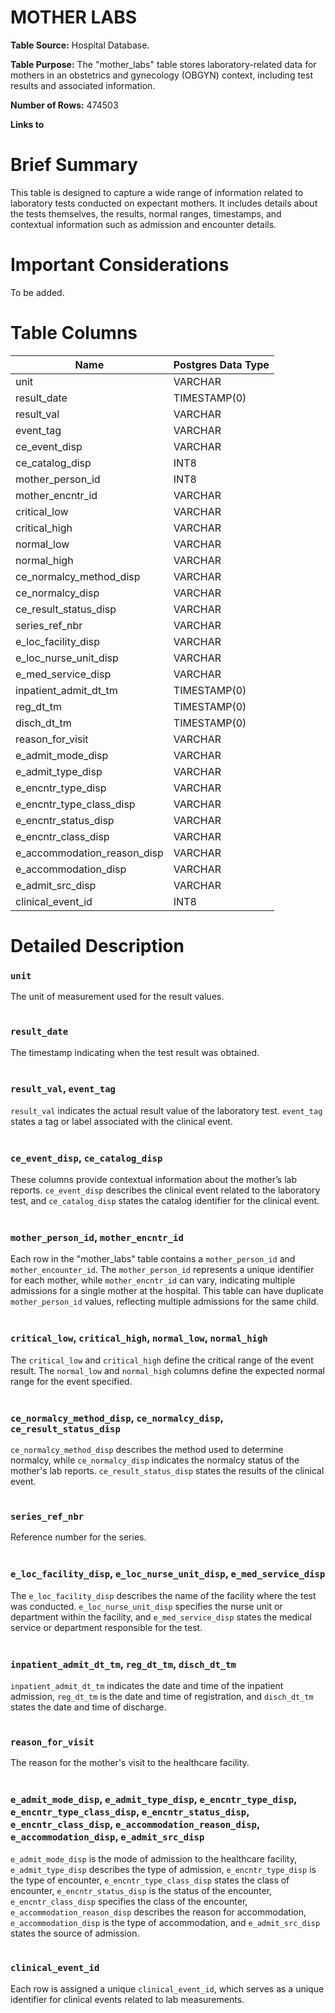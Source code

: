 <h1><b>MOTHER LABS</b></h1>

**Table Source:** Hospital Database.

**Table Purpose:** The "mother_labs" table stores laboratory-related data for mothers in an obstetrics and gynecology (OBGYN) context, including test results and associated information.

**Number of Rows:** 474503

**Links to**
<!-- * PATIENTS on `SUBJECT_ID` -->

# Brief Summary

This table is designed to capture a wide range of information related to laboratory tests conducted on expectant mothers. It includes details about the tests themselves, the results, normal ranges, timestamps, and contextual information such as admission and encounter details.

# Important Considerations

To be added.
<!-- 
* The data is sourced from the admission, discharge and transfer database from the hospital (often referred to as 'ADT' data).
* Organ donor accounts are sometimes created for patients who died in the hospital. These are distinct hospital admissions with very short, sometimes negative lengths of stay. Furthermore, their `DEATHTIME` is frequently the same as the earlier patient admission's `DEATHTIME`.
* All text data, except for that in the `INSURANCE` column, is stored in upper case. -->

# Table Columns

Name | Postgres Data Type
---- | -----------------
unit | VARCHAR
result\_date | TIMESTAMP(0)
result\_val | VARCHAR
event\_tag | VARCHAR
ce\_event\_disp | VARCHAR
ce\_catalog\_disp | INT8
mother\_person\_id | INT8
mother\_encntr\_id | VARCHAR
critical\_low | VARCHAR
critical\_high | VARCHAR
normal\_low | VARCHAR
normal\_high | VARCHAR
ce\_normalcy\_method\_disp | VARCHAR
ce\_normalcy\_disp | VARCHAR
ce\_result\_status\_disp | VARCHAR
series\_ref\_nbr | VARCHAR
e\_loc\_facility\_disp | VARCHAR
e\_loc\_nurse\_unit\_disp | VARCHAR
e\_med\_service\_disp | VARCHAR
inpatient\_admit\_dt\_tm | TIMESTAMP(0)
reg\_dt\_tm | TIMESTAMP(0)
disch\_dt\_tm | TIMESTAMP(0)
reason\_for\_visit | VARCHAR
e\_admit\_mode\_disp | VARCHAR
e\_admit\_type\_disp | VARCHAR
e\_encntr\_type\_disp | VARCHAR
e\_encntr\_type\_class\_disp | VARCHAR
e\_encntr\_status\_disp | VARCHAR
e\_encntr\_class\_disp | VARCHAR
e\_accommodation\_reason\_disp | VARCHAR
e\_accommodation\_disp | VARCHAR
e\_admit\_src\_disp | VARCHAR
clinical\_event\_id | INT8


# Detailed Description

### `unit`
The unit of measurement used for the result values.
<br></br>

### `result_date`
The timestamp indicating when the test result was obtained.
<br></br>

### `result_val`, `event_tag`
`result_val` indicates the actual result value of the laboratory test. `event_tag` states a tag or label associated with the clinical event.
<br></br>

### `ce_event_disp`, `ce_catalog_disp`
These columns provide contextual information about the mother’s lab reports. `ce_event_disp` describes the clinical event related to the laboratory test, and `ce_catalog_disp` states the catalog identifier for the clinical event.
<br></br>

### `mother_person_id`, `mother_encntr_id`
Each row in the "mother_labs" table contains a `mother_person_id` and `mother_encounter_id`. The `mother_person_id` represents a unique identifier for each mother, while `mother_encntr_id` can vary, indicating multiple admissions for a single mother at the hospital. This table can have duplicate `mother_person_id` values, reflecting multiple admissions for the same child.
<br></br>

### `critical_low`, `critical_high`, `normal_low`, `normal_high`
The `critical_low` and `critical_high` define the critical range of the event result. The `normal_low` and `normal_high` columns define the expected normal range for the event specified.
<br></br>

### `ce_normalcy_method_disp`, `ce_normalcy_disp`, `ce_result_status_disp`
`ce_normalcy_method_disp` describes the method used to determine normalcy, while `ce_normalcy_disp` indicates the normalcy status of the mother's lab reports. `ce_result_status_disp` states the results of the clinical event.
<br></br>

### `series_ref_nbr`
Reference number for the series.
<br></br>

### `e_loc_facility_disp`, `e_loc_nurse_unit_disp`, `e_med_service_disp`
The `e_loc_facility_disp` describes the name of the facility where the test was conducted. `e_loc_nurse_unit_disp` specifies the nurse unit or department within the facility, and `e_med_service_disp` states the medical service or department responsible for the test.
<br></br>

### `inpatient_admit_dt_tm`, `reg_dt_tm`, `disch_dt_tm`
`inpatient_admit_dt_tm` indicates the date and time of the inpatient admission, `reg_dt_tm` is the date and time of registration, and `disch_dt_tm` states the date and time of discharge.
<br></br>

### `reason_for_visit`
The reason for the mother's visit to the healthcare facility.
<br></br>

### `e_admit_mode_disp`, `e_admit_type_disp`, `e_encntr_type_disp`, `e_encntr_type_class_disp`, `e_encntr_status_disp`, `e_encntr_class_disp`, `e_accommodation_reason_disp`, `e_accommodation_disp`, `e_admit_src_disp`
`e_admit_mode_disp` is the mode of admission to the healthcare facility, `e_admit_type_disp` describes the type of admission, `e_encntr_type_disp` is the type of encounter, `e_encntr_type_class_disp` states the class of encounter, `e_encntr_status_disp` is the status of the encounter, `e_encntr_class_disp` specifies the class of the encounter, `e_accommodation_reason_disp` describes the reason for accommodation, `e_accommodation_disp` is the type of accommodation, and `e_admit_src_disp` states the source of admission.
<br></br>

### `clinical_event_id`
Each row is assigned a unique `clinical_event_id`, which serves as a unique identifier for clinical events related to lab measurements.